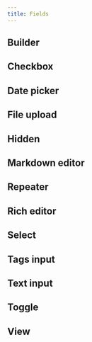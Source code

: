 ```yaml
---
title: Fields
---
```


## Builder

## Checkbox

## Date picker

## File upload

## Hidden

## Markdown editor

## Repeater

## Rich editor

## Select

## Tags input

## Text input

## Toggle

## View
